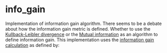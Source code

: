 # info_gain
Implementation of information gain algorithm. There seems to be a debate about how the information gain metric is defined. Whether to use the [Kullback-Leibler divergence](https://en.wikipedia.org/wiki/Kullback%E2%80%93Leibler_divergence) or the [Mutual information](https://en.wikipedia.org/wiki/Mutual_information) as an algorithm to define information gain. This implementation uses the [information gain calculation](https://en.wikipedia.org/wiki/Information_gain_ratio) as defined by:

[logo]: https://github.com/Thijsvanede/info_gain/blob/master/information_gain_formula.gif
